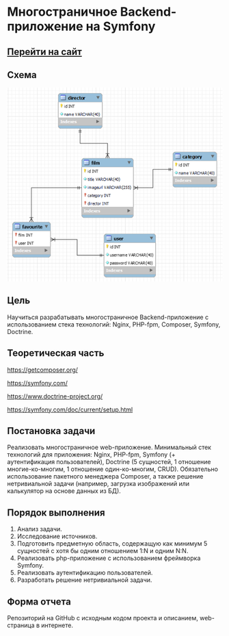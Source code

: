 # Многостраничное Backend-приложение на Symfony

## <a href="http://167.99.255.113:5555/">Перейти на сайт</a>

## Схема
![](final-schema.PNG)

## Цель

Научиться разрабатывать многостраничное Backend-приложение с использованием стека технологий: Nginx, PHP-fpm, Composer,
Symfony, Doctrine.

## Теоретическая часть

https://getcomposer.org/

https://symfony.com/

https://www.doctrine-project.org/

https://symfony.com/doc/current/setup.html

## Постановка задачи

Реализовать многостраничное web-приложение. Минимальный стек технологий для приложения: Nginx, PHP-fpm, Symfony (+
аутентификация пользователей), Doctrine (5 сущностей, 1 отношение многие-ко-многим, 1 отношение один-ко-многим, CRUD).
Обязательно использование пакетного менеджера Composer, а также решение нетривиальной задачи (например, загрузка
изображений или калькулятор на основе данных из БД).

## Порядок выполнения

1. Анализ задачи.
2. Исследование источников.
3. Подготовить предметную область, содержащую как минимум 5 сущностей с хотя бы одним отношением 1:N и одним N:N.
4. Реализовать php-приложение с использованием фреймворка Symfony.
5. Реализовать аутентификацию пользователей.
6. Разработать решение нетривиальной задачи.

## Форма отчета

Репозиторий на GitHub с исходным кодом проекта и описанием, web-страница в интернете.
